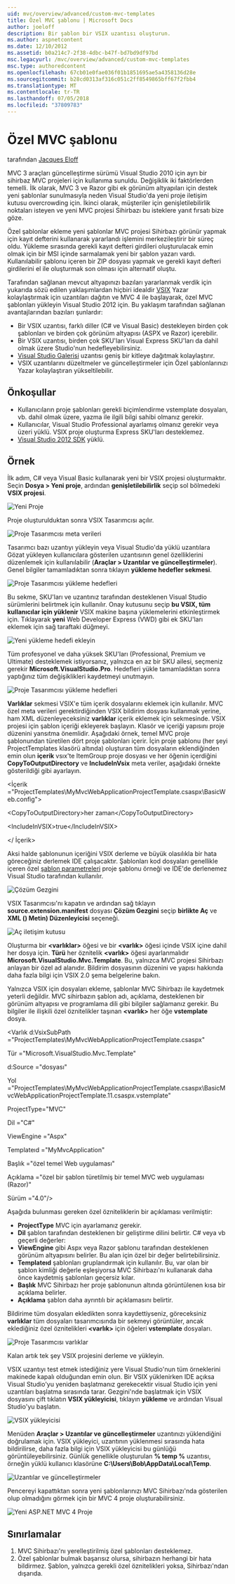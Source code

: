 ```yaml
---
uid: mvc/overview/advanced/custom-mvc-templates
title: Özel MVC şablonu | Microsoft Docs
author: joeloff
description: Bir şablon bir VSIX uzantısı oluşturun.
ms.author: aspnetcontent
ms.date: 12/10/2012
ms.assetid: b0a214c7-2f38-4dbc-b47f-bd7bd9df97bd
msc.legacyurl: /mvc/overview/advanced/custom-mvc-templates
msc.type: authoredcontent
ms.openlocfilehash: 67cb01e0fae036f01b1851695ae5a4358136d28e
ms.sourcegitcommit: b28cd0313af316c051c2ff8549865bff67f2fbb4
ms.translationtype: MT
ms.contentlocale: tr-TR
ms.lasthandoff: 07/05/2018
ms.locfileid: "37809783"
---
```

<a name="custom-mvc-template"></a>Özel MVC şablonu
====================
tarafından [Jacques Eloff](https://github.com/joeloff)

MVC 3 araçları güncelleştirme sürümü Visual Studio 2010 için ayrı bir sihirbaz MVC projeleri için kullanıma sunuldu. Değişiklik iki faktörlerden temelli. İlk olarak, MVC 3 ve Razor gibi ek görünüm altyapıları için destek yeni şablonlar sunulmasıyla neden Visual Studio'da yeni proje iletişim kutusu overcrowding için. İkinci olarak, müşteriler için genişletilebilirlik noktaları isteyen ve yeni MVC projesi Sihirbazı bu isteklere yanıt fırsatı bize göze.

Özel şablonlar ekleme yeni şablonlar MVC projesi Sihirbazı görünür yapmak için kayıt defterini kullanarak yararlandı işlemini merkezileştirir bir süreç oldu. Yükleme sırasında gerekli kayıt defteri girdileri oluşturulacak emin olmak için bir MSI içinde sarmalamak yeni bir şablon yazarı vardı. Kullanılabilir şablonu içeren bir ZIP dosyası yapmak ve gerekli kayıt defteri girdilerini el ile oluşturmak son olması için alternatif oluştu.

Tarafından sağlanan mevcut altyapınızı bazıları yararlanmak verdik için yukarıda sözü edilen yaklaşımlardan hiçbiri idealdir [VSIX](https://msdn.microsoft.com/library/ff363239.aspx) Yazar kolaylaştırmak için uzantıları dağıtın ve MVC 4 ile başlayarak, özel MVC şablonları yükleyin Visual Studio 2012 için. Bu yaklaşım tarafından sağlanan avantajlarından bazıları şunlardır:

- Bir VSIX uzantısı, farklı diller (C# ve Visual Basic) destekleyen birden çok şablonları ve birden çok görünüm altyapısı (ASPX ve Razor) içerebilir.
- Bir VSIX uzantısı, birden çok SKU'ları Visual Express SKU'ları da dahil olmak üzere Studio'nun hedefleyebilirsiniz.
- [Visual Studio Galerisi](https://visualstudiogallery.msdn.microsoft.com/) uzantısı geniş bir kitleye dağıtmak kolaylaştırır.
- VSIX uzantılarını düzeltmeler ve güncelleştirmeler için Özel şablonlarınızı Yazar kolaylaştıran yükseltilebilir.

## <a name="prerequisites"></a>Önkoşullar

- Kullanıcıların proje şablonları gerekli biçimlendirme vstemplate dosyaları, vb. dahil olmak üzere, yazma ile ilgili bilgi sahibi olmanız gerekir.
- Kullanıcılar, Visual Studio Professional ayarlamış olmanız gerekir veya üzeri yüklü. VSIX proje oluşturma Express SKU'ları desteklemez.
- [Visual Studio 2012 SDK](https://www.microsoft.com/download/details.aspx?id=30668) yüklü.

## <a name="example"></a>Örnek

İlk adım, C# veya Visual Basic kullanarak yeni bir VSIX projesi oluşturmaktır. Seçin **Dosya > Yeni proje**, ardından **genişletilebilirlik** seçip sol bölmedeki **VSIX projesi**.

![Yeni Proje](custom-mvc-templates/_static/image1.jpg)

Proje oluşturulduktan sonra VSIX Tasarımcısı açılır.

![Proje Tasarımcısı meta verileri](custom-mvc-templates/_static/image2.jpg)

Tasarımcı bazı uzantıyı yükleyin veya Visual Studio'da yüklü uzantılara Gözat yükleyen kullanıcılara gösterilen uzantısının genel özelliklerini düzenlemek için kullanılabilir (**Araçlar > Uzantılar ve güncelleştirmeler**). Genel bilgiler tamamladıktan sonra tıklayın **yükleme hedefler sekmesi**.

![Proje Tasarımcısı yükleme hedefleri](custom-mvc-templates/_static/image3.jpg)

Bu sekme, SKU'ları ve uzantınız tarafından desteklenen Visual Studio sürümlerini belirtmek için kullanılır. Onay kutusunu seçip **bu VSIX, tüm kullanıcılar için yüklenir** VSIX makine başına yüklemelerini etkinleştirmek için. Tıklayarak **yeni** Web Developer Express (VWD) gibi ek SKU'ları eklemek için sağ taraftaki düğmeyi.

![Yeni yükleme hedefi ekleyin](custom-mvc-templates/_static/image4.jpg)

Tüm profesyonel ve daha yüksek SKU'ları (Professional, Premium ve Ultimate) desteklemek istiyorsanız, yalnızca en az bir SKU ailesi, seçmeniz gerekir **Microsoft.VisualStudio.Pro**. Hedefleri yükle tamamladıktan sonra yaptığınız tüm değişiklikleri kaydetmeyi unutmayın.

![Proje Tasarımcısı yükleme hedefleri](custom-mvc-templates/_static/image5.jpg)

**Varlıklar** sekmesi VSIX'e tüm içerik dosyalarını eklemek için kullanılır. MVC özel meta verileri gerektirdiğinden VSIX bildirim dosyası kullanmak yerine, ham XML düzenleyeceksiniz **varlıklar** içerik eklemek için sekmesinde. VSIX projesi için şablon içeriği ekleyerek başlayın. Klasör ve içeriği yapısını proje düzenini yansıtma önemlidir. Aşağıdaki örnek, temel MVC proje şablonundan türetilen dört proje şablonları içerir. İçin proje şablonu (her şeyi ProjectTemplates klasörü altında) oluşturan tüm dosyaların eklendiğinden emin olun **içerik** vsıx'te ItemGroup proje dosyası ve her öğenin içerdiğini  **CopyToOutputDirectory** ve **IncludeInVsix** meta veriler, aşağıdaki örnekte gösterildiği gibi ayarlayın.

&lt;İçerik =&quot;ProjectTemplates\MyMvcWebApplicationProjectTemplate.csaspx\BasicWeb.config&quot;&gt;

&lt;CopyToOutputDirectory&gt;her zaman&lt;/CopyToOutputDirectory&gt;

&lt;IncludeInVSIX&gt;true&lt;/IncludeInVSIX&gt;

&lt;/ İçerik&gt;

Aksi halde şablonunun içeriğini VSIX derleme ve büyük olasılıkla bir hata göreceğiniz derlemek IDE çalışacaktır. Şablonları kod dosyaları genellikle içeren özel [şablon parametreleri](https://msdn.microsoft.com/library/eehb4faa(v=vs.110).aspx) proje şablonu örneği ve IDE'de derlenemez Visual Studio tarafından kullanılır.

![Çözüm Gezgini](custom-mvc-templates/_static/image6.jpg)

VSIX Tasarımcısı'nı kapatın ve ardından sağ tıklayın **source.extension.manifest** dosyası **Çözüm Gezgini** seçip **birlikte Aç** ve **XML () Metin) Düzenleyicisi** seçeneği.

![Aç iletişim kutusu](custom-mvc-templates/_static/image7.jpg)

Oluşturma bir **&lt;varlıklar&gt;** öğesi ve bir **&lt;varlık&gt;** öğesi içinde VSIX içine dahil her dosya için. **Türü** her öznitelik **&lt;varlık&gt;** öğesi ayarlanmalıdır **Microsoft.VisualStudio.Mvc.Template**. Bu, yalnızca MVC projesi Sihirbazı anlayan bir özel ad alanıdır. Bildirim dosyasının düzenini ve yapısı hakkında daha fazla bilgi için VSIX 2.0 şema belgelerine bakın.

Yalnızca VSIX için dosyaları ekleme, şablonlar MVC Sihirbazı ile kaydetmek yeterli değildir. MVC sihirbazın şablon adı, açıklama, desteklenen bir görünüm altyapısı ve programlama dili gibi bilgiler sağlamanız gerekir. Bu bilgiler ile ilişkili özel öznitelikler taşınan **&lt;varlık&gt;** her öğe **vstemplate** dosya.

&lt;Varlık d:VsixSubPath =&quot;ProjectTemplates\MyMvcWebApplicationProjectTemplate.csaspx&quot;

Tür =&quot;Microsoft.VisualStudio.Mvc.Template&quot;

d:Source =&quot;dosyası&quot;

Yol =&quot;ProjectTemplates\MyMvcWebApplicationProjectTemplate.csaspx\BasicMvcWebApplicationProjectTemplate.11.csaspx.vstemplate&quot;

ProjectType=&quot;MVC&quot;

Dil =&quot;C#&quot;

ViewEngine =&quot;Aspx&quot;

Templateıd =&quot;MyMvcApplication&quot;

Başlık =&quot;özel temel Web uygulaması&quot;

Açıklama =&quot;özel bir şablon türetilmiş bir temel MVC web uygulaması (Razor)&quot;

Sürüm =&quot;4.0&quot;/&gt;

Aşağıda bulunması gereken özel özniteliklerin bir açıklaması verilmiştir:

- **ProjectType** MVC için ayarlamanız gerekir.
- **Dil** şablon tarafından desteklenen bir geliştirme dilini belirtir. C# veya vb geçerli değerler:
- **ViewEngine** gibi Aspx veya Razor şablonu tarafından desteklenen görünüm altyapısını belirler. Bu alan için özel bir değer belirtebilirsiniz.
- **Templateıd** şablonları gruplandırmak için kullanılır. Bu, var olan bir şablon kimliği değerle eşleşiyorsa MVC Sihirbazı'nı kullanarak daha önce kaydetmiş şablonları geçersiz kılar.
- **Başlık** MVC Sihirbazı her proje şablonunun altında görüntülenen kısa bir açıklama belirler.
- **Açıklama** şablon daha ayrıntılı bir açıklamasını belirtir.

Bildirime tüm dosyaları ekledikten sonra kaydettiyseniz, göreceksiniz **varlıklar** tüm dosyaları tasarımcısında bir sekmeyi görüntüler, ancak eklediğiniz özel öznitelikleri **&lt;varlık&gt;** için öğeleri **vstemplate** dosyaları.

![Proje Tasarımcısı varlıklar](custom-mvc-templates/_static/image8.jpg)

Kalan artık tek şey VSIX projesini derleme ve yükleyin.

VSIX uzantıyı test etmek istediğiniz yere Visual Studio'nun tüm örneklerini makinede kapalı olduğundan emin olun. Bir VSIX yüklenirken IDE açıksa Visual Studio'yu yeniden başlatmanız gerekecektir visual Studio için yeni uzantıları başlatma sırasında tarar. Gezgini'nde başlatmak için VSIX dosyasını çift tıklatın **VSIX yükleyicisi**, tıklayın **yükleme** ve ardından Visual Studio'yu başlatın.

![VSIX yükleyicisi](custom-mvc-templates/_static/image9.jpg)

Menüden **Araçlar > Uzantılar ve güncelleştirmeler** uzantınızı yüklendiğini doğrulamak için. VSIX yükleyici, uzantının yüklenmesi sırasında hata bildirilirse, daha fazla bilgi için VSIX yükleyicisi bu günlüğü görüntüleyebilirsiniz. Günlük genellikle oluşturulan **% temp %** uzantısı, örneğin yüklü kullanıcı klasörüne **C:\Users\Bob\AppData\Local\Temp**.

![Uzantılar ve güncelleştirmeler](custom-mvc-templates/_static/image10.jpg)

Pencereyi kapattıktan sonra yeni şablonlarınızı MVC Sihirbazı'nda gösterilen olup olmadığını görmek için bir MVC 4 proje oluşturabilirsiniz.

![Yeni ASP.NET MVC 4 Proje](custom-mvc-templates/_static/image11.jpg)

## <a name="limitations"></a>Sınırlamalar

1. MVC Sihirbazı'nı yerelleştirilmiş özel şablonları desteklemez.
2. Özel şablonlar bulmak başarısız olursa, sihirbazın herhangi bir hata bildirmez. Şablon, yalnızca gerekli özel öznitelikleri yoksa, Sihirbazı'ndan dışarıda.
